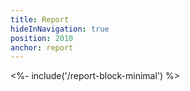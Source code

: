 ```yaml
---
title: Report
hideInNavigation: true
position: 2010
anchor: report
---
```


<%- include('/report-block-minimal') %>
